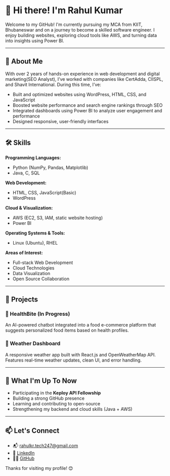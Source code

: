 # 👋 Hi there! I'm Rahul Kumar

Welcome to my GitHub! I'm currently pursuing my MCA from KIIT, Bhubaneswar and on a journey to become a skilled software engineer. I enjoy building websites, exploring cloud tools like AWS, and turning data into insights using Power BI.

---

## 💼 About Me

With over 2 years of hands-on experience in web development and digital marketing(SEO Analyst), I’ve worked with companies like CertAdda, CIISPL, and Shavit International. During this time, I’ve:

- Built and optimized websites using WordPress, HTML, CSS, and JavaScript  
- Boosted website performance and search engine rankings through SEO  
- Integrated dashboards using Power BI to analyze user engagement and performance  
- Designed responsive, user-friendly interfaces

---

## 🛠️ Skills

**Programming Languages:**  
- Python (NumPy, Pandas, Matplotlib)  
- Java, C, SQL  

**Web Development:**  
- HTML, CSS, JavaScript(Basic) 
- WordPress  

**Cloud & Visualization:**  
- AWS (EC2, S3, IAM, static website hosting)  
- Power BI  

**Operating Systems & Tools:**  
- Linux (Ubuntu), RHEL 

**Areas of Interest:**
- Full-stack Web Development  
- Cloud Technologies  
- Data Visualization  
- Open Source Collaboration  

---

## 🚀 Projects

### 🔹 HealthBite (In Progress)
An AI-powered chatbot integrated into a food e-commerce platform that suggests personalized food items based on health profiles.

### 🔹 Weather Dashboard
A responsive weather app built with React.js and OpenWeatherMap API. Features real-time weather updates, clean UI, and error handling.

---

## 🎯 What I'm Up To Now

- Participating in the **Keploy API Fellowship**
- Building a strong GitHub presence
- Learning and contributing to open-source
- Strengthening my backend and cloud skills (Java + AWS)

---

## 📫 Let's Connect

- 📬 [rahulkr.tech247@gmail.com](mailto:rahulkr.tech247@gmail.com)  
- 🔗 [LinkedIn](https://www.linkedin.com/in/rahulkumar-mca/)  
- 🧑‍💻 [GitHub](https://github.com/codexrahulKIIT)  

Thanks for visiting my profile! 😊
